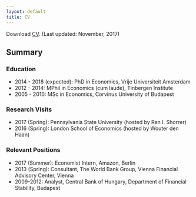 ```yaml
---
layout: default
title: CV
---
```


Download [CV](https://drive.google.com/file/d/0B5oIYsrDXDoXVnQ3QkxmeDN5bG8/view?usp=sharing). (Last updated: November, 2017)

## Summary
### Education

  * 2014 - 2018 (expected): PhD in Economics, Vrije Universiteit Amsterdam
  * 2012 - 2014: MPhil in Economics (cum laude), Tinbergen Institute
  * 2005 - 2010: MSc in Economics, Corvinus University of Budapest

### Research Visits

  * 2017 (Spring): Pennsylvania State University (hosted by Ran I. Shorrer)
  * 2016 (Spring): London School of Economics (hosted by Wouter den Haan)

### Relevant Positions

  * 2017 (Summer): Economist Intern, Amazon, Berlin
  * 2013 (Spring): Consultant, The World Bank Group, Vienna Financial Advisory Center, Vienna
  * 2009-2012: Analyst, Central Bank of Hungary, Department of Financial Stability, Budapest

